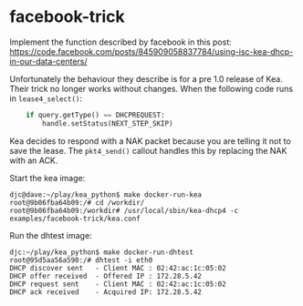 # facebook-trick
Implement the function described by facebook in this post:
  https://code.facebook.com/posts/845909058837784/using-isc-kea-dhcp-in-our-data-centers/

Unfortunately the behaviour they describe is for a pre 1.0 release of Kea.  Their trick
no longer works without changes.  When the following code runs in `lease4_select()`:
```python
    if query.getType() == DHCPREQUEST:
        handle.setStatus(NEXT_STEP_SKIP)
```
Kea decides to respond with a NAK packet because you are telling it not to save the lease.
The `pkt4_send()` callout handles this by replacing the NAK with an ACK.

Start the kea image:
```
djc@dave:~/play/kea_python$ make docker-run-kea
root@9b06fba64b09:/# cd /workdir/
root@9b06fba64b09:/workdir# /usr/local/sbin/kea-dhcp4 -c examples/facebook-trick/kea.conf
```

Run the dhtest image:
```
djc:~/play/kea_python$ make docker-run-dhtest
root@95d5aa56a590:/# dhtest -i eth0
DHCP discover sent	 - Client MAC : 02:42:ac:1c:05:02
DHCP offer received	 - Offered IP : 172.28.5.42
DHCP request sent	 - Client MAC : 02:42:ac:1c:05:02
DHCP ack received	 - Acquired IP: 172.28.5.42
```
